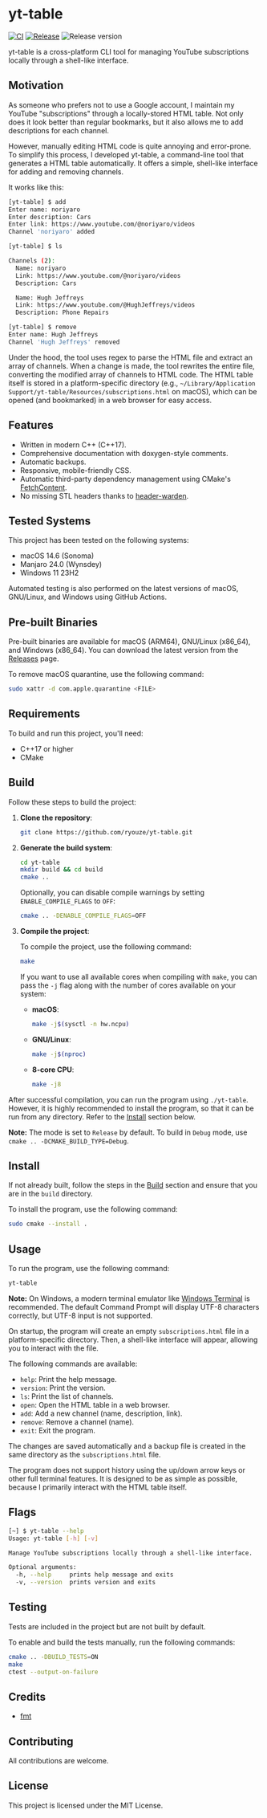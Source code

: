 # yt-table

[![CI](https://github.com/ryouze/yt-table/actions/workflows/ci.yml/badge.svg)](https://github.com/ryouze/yt-table/actions/workflows/ci.yml)
[![Release](https://github.com/ryouze/yt-table/actions/workflows/release.yml/badge.svg)](https://github.com/ryouze/yt-table/actions/workflows/release.yml)
![Release version](https://img.shields.io/github/v/release/ryouze/yt-table)

yt-table is a cross-platform CLI tool for managing YouTube subscriptions locally through a shell-like interface.


## Motivation

As someone who prefers not to use a Google account, I maintain my YouTube "subscriptions" through a locally-stored HTML table. Not only does it look better than regular bookmarks, but it also allows me to add descriptions for each channel.

However, manually editing HTML code is quite annoying and error-prone. To simplify this process, I developed yt-table, a command-line tool that generates a HTML table automatically. It offers a simple, shell-like interface for adding and removing channels.

It works like this:

```sh
[yt-table] $ add
Enter name: noriyaro
Enter description: Cars
Enter link: https://www.youtube.com/@noriyaro/videos
Channel 'noriyaro' added
```

```sh
[yt-table] $ ls

Channels (2):
  Name: noriyaro
  Link: https://www.youtube.com/@noriyaro/videos
  Description: Cars

  Name: Hugh Jeffreys
  Link: https://www.youtube.com/@HughJeffreys/videos
  Description: Phone Repairs
```

```sh
[yt-table] $ remove
Enter name: Hugh Jeffreys
Channel 'Hugh Jeffreys' removed
```

Under the hood, the tool uses regex to parse the HTML file and extract an array of channels. When a change is made, the tool rewrites the entire file, converting the modified array of channels to HTML code. The HTML table itself is stored in a platform-specific directory (e.g., `~/Library/Application Support/yt-table/Resources/subscriptions.html` on macOS), which can be opened (and bookmarked) in a web browser for easy access.


## Features

- Written in modern C++ (C++17).
- Comprehensive documentation with doxygen-style comments.
- Automatic backups.
- Responsive, mobile-friendly CSS.
- Automatic third-party dependency management using CMake's [FetchContent](https://www.foonathan.net/2022/06/cmake-fetchcontent/).
- No missing STL headers thanks to [header-warden](https://github.com/ryouze/header-warden).


## Tested Systems

This project has been tested on the following systems:

- macOS 14.6 (Sonoma)
- Manjaro 24.0 (Wynsdey)
- Windows 11 23H2

Automated testing is also performed on the latest versions of macOS, GNU/Linux, and Windows using GitHub Actions.


## Pre-built Binaries

Pre-built binaries are available for macOS (ARM64), GNU/Linux (x86_64), and Windows (x86_64). You can download the latest version from the [Releases](../../releases) page.

To remove macOS quarantine, use the following command:

```sh
sudo xattr -d com.apple.quarantine <FILE>
```


## Requirements

To build and run this project, you'll need:

- C++17 or higher
- CMake


## Build

Follow these steps to build the project:

1. **Clone the repository**:

    ```sh
    git clone https://github.com/ryouze/yt-table.git
    ```

2. **Generate the build system**:

    ```sh
    cd yt-table
    mkdir build && cd build
    cmake ..
    ```

    Optionally, you can disable compile warnings by setting `ENABLE_COMPILE_FLAGS` to `OFF`:

    ```sh
    cmake .. -DENABLE_COMPILE_FLAGS=OFF
    ```

3. **Compile the project**:

    To compile the project, use the following command:

    ```sh
    make
    ```

    If you want to use all available cores when compiling with `make`, you can pass the `-j` flag along with the number of cores available on your system:

    - **macOS**:

      ```sh
      make -j$(sysctl -n hw.ncpu)
      ```

    - **GNU/Linux**:

      ```sh
      make -j$(nproc)
      ```

    - **8-core CPU**:

      ```sh
      make -j8
      ```

After successful compilation, you can run the program using `./yt-table`. However, it is highly recommended to install the program, so that it can be run from any directory. Refer to the [Install](#install) section below.

**Note:** The mode is set to `Release` by default. To build in `Debug` mode, use `cmake .. -DCMAKE_BUILD_TYPE=Debug`.


## Install

If not already built, follow the steps in the [Build](#build) section and ensure that you are in the `build` directory.

To install the program, use the following command:

```sh
sudo cmake --install .
```


## Usage

To run the program, use the following command:

```sh
yt-table
```

**Note:** On Windows, a modern terminal emulator like [Windows Terminal](https://github.com/microsoft/terminal) is recommended. The default Command Prompt will display UTF-8 characters correctly, but UTF-8 input is not supported.

On startup, the program will create an empty `subscriptions.html` file in a platform-specific directory. Then, a shell-like interface will appear, allowing you to interact with the file.

The following commands are available:

- `help`: Print the help message.
- `version`: Print the version.
- `ls`: Print the list of channels.
- `open`: Open the HTML table in a web browser.
- `add`: Add a new channel (name, description, link).
- `remove`: Remove a channel (name).
- `exit`: Exit the program.

The changes are saved automatically and a backup file is created in the same directory as the `subscriptions.html` file.

The program does not support history using the up/down arrow keys or other full terminal features. It is designed to be as simple as possible, because I primarily interact with the HTML table itself.


## Flags

```sh
[~] $ yt-table --help
Usage: yt-table [-h] [-v]

Manage YouTube subscriptions locally through a shell-like interface.

Optional arguments:
  -h, --help     prints help message and exits
  -v, --version  prints version and exits
```


## Testing

Tests are included in the project but are not built by default.

To enable and build the tests manually, run the following commands:

```sh
cmake .. -DBUILD_TESTS=ON
make
ctest --output-on-failure
```


## Credits

- [fmt](https://github.com/fmtlib/fmt)


## Contributing

All contributions are welcome.


## License

This project is licensed under the MIT License.
